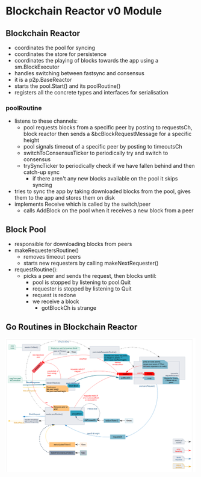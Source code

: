 # Blockchain Reactor v0 Module

## Blockchain Reactor

- coordinates the pool for syncing
- coordinates the store for persistence
- coordinates the playing of blocks towards the app using a sm.BlockExecutor
- handles switching between fastsync and consensus
- it is a p2p.BaseReactor
- starts the pool.Start() and its poolRoutine()
- registers all the concrete types and interfaces for serialisation

### poolRoutine

- listens to these channels:
    - pool requests blocks from a specific peer by posting to requestsCh, block reactor then sends
    a &bcBlockRequestMessage for a specific height
    - pool signals timeout of a specific peer by posting to timeoutsCh
    - switchToConsensusTicker to periodically try and switch to consensus
    - trySyncTicker to periodically check if we have fallen behind and then catch-up sync
        - if there aren't any new blocks available on the pool it skips syncing
- tries to sync the app by taking downloaded blocks from the pool, gives them to the app and stores
  them on disk
- implements Receive which is called by the switch/peer
    - calls AddBlock on the pool when it receives a new block from a peer

## Block Pool

- responsible for downloading blocks from peers
- makeRequestersRoutine()
    - removes timeout peers
    - starts new requesters by calling makeNextRequester()
- requestRoutine():
    - picks a peer and sends the request, then blocks until:
        - pool is stopped by listening to pool.Quit
        - requester is stopped by listening to Quit
        - request is redone
        - we receive a block
            - gotBlockCh is strange

## Go Routines in Blockchain Reactor

![Go Routines Diagram](img/bc-reactor-routines.png)
